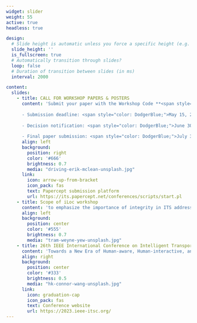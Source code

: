 ```yaml
---
widget: slider
weight: 55
active: true
headless: true

design:
  # Slide height is automatic unless you force a specific height (e.g. '400px')
  slide_height: ''
  is_fullscreen: true
  # Automatically transition through slides?
  loop: false
  # Duration of transition between slides (in ms)
  interval: 2000

content:
  slides:
    - title: CALL FOR WORKSHOP PAPERS & POSTERS
      content: 'Submit your paper with the Workshop Code **<span style="color: Red;">u41sy</span>** 
      
      - Submission deadline: <span style="color: DodgerBlue;">May 15, 2023</span>
      
      - Decision notification: <span style="color: DodgerBlue;">June 30, 2023</span>
      
      - Final paper submission: <span style="color: DodgerBlue;">July 31, 2023</span>'
      align: left
      background:
        position: right
        color: '#666'
        brightness: 0.7
        media: "driving-erik-mclean-unsplash.jpg"
      link:
        icon: arrow-up-from-bracket
        icon_pack: fas
        text: Papercept submission platform
        url: https://its.papercept.net/conferences/scripts/start.pl
    - title: Scope of iLoc workshop
      content: 'to emphasize the importance of integrity in ITS addressing the scientific challenges with respect to the management of localization integrity for vehicle navigation in complex traffic environments including its use as part of perception tasks.'
      align: left
      background:
        position: center
        color: '#555'
        brightness: 0.7
        media: "tram-weyne-yew-unsplash.jpg"
    - title: 26th IEEE International Conference on Intelligent Transportation Systems
      content: 'Towards a New Era of Human-aware, Human-interactive, and Human-friendly ITS'
      align: right
      background:
        position: center
        color: '#333'
        brightness: 0.5
        media: "hk-connor-wang-unsplash.jpg"
      link:
        icon: graduation-cap
        icon_pack: fas
        text: Conference website
        url: https://2023.ieee-itsc.org/
---
```

